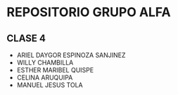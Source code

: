 # REPOSITORIO GRUPO ALFA
## CLASE 4
 * ARIEL DAYGOR ESPINOZA SANJINEZ
 * WILLY CHAMBILLA
 * ESTHER MARIBEL QUISPE
 * CELINA ARUQUIPA
 * MANUEL JESUS TOLA
